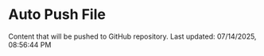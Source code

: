 # Auto Push File

Content that will be pushed to GitHub repository.
Last updated: 07/14/2025, 08:56:44 PM